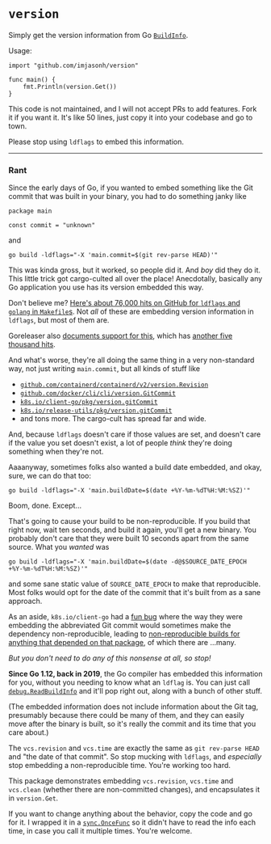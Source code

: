 # `version`

Simply get the version information from Go [`BuildInfo`](https://pkg.go.dev/runtime/debug#BuildInfo).

Usage:

```
import "github.com/imjasonh/version"

func main() {
    fmt.Println(version.Get())
}
```

This code is not maintained, and I will not accept PRs to add features. Fork it if you want it. It's like 50 lines, just copy it into your codebase and go to town.

Please stop using `ldflags` to embed this information.

-----

### Rant

Since the early days of Go, if you wanted to embed something like the Git commit that was built in your binary, you had to do something janky like

```
package main

const commit = "unknown"
```

and

```
go build -ldflags="-X 'main.commit=$(git rev-parse HEAD)'"
```

This was kinda gross, but it worked, so people did it. And _boy_ did they do it. This little trick got cargo-culted all over the place! Anecdotally, basically any Go application you use has its version embedded this way.

Don't believe me? [Here's about 76,000 hits on GitHub for `ldflags` and `golang` in `Makefile`s](https://github.com/search?type=code&q=ldflags+%22golang%22+path%3AMakefile). Not _all_ of these are embedding version information in `ldflags`, but most of them are.

Goreleaser also [documents support for this](https://goreleaser.com/cookbooks/using-main.version/), which has [another five thousand hits](https://github.com/search?q=path%3Agoreleaser.yaml+ldflags&type=code).

And what's worse, they're all doing the same thing in a very non-standard way, not just writing `main.commit`, but all kinds of stuff like

- [`github.com/containerd/containerd/v2/version.Revision`](https://github.com/containerd/containerd/blob/v2.0.4/version/version.go#L31)
- [`github.com/docker/cli/cli/version.GitCommit`](https://github.com/docker/cli/blob/v28.0.4/cli/version/version.go#L8)
- [`k8s.io/client-go/pkg/version.gitCommit`](https://github.com/kubernetes/client-go/blob/kubernetes-1.32.3/pkg/version/base.go#L60)
- [`k8s.io/release-utils/pkg/version.gitCommit`](https://github.com/kubernetes-sigs/release-utils/blob/v0.11.1/version/version.go#L44)
- and tons more. The cargo-cult has spread far and wide.

And, because `ldflags` doesn't care if those values are set, and doesn't care if the value you set doesn't exist, a lot of people _think_ they're doing something when they're not.

Aaaanyway, sometimes folks also wanted a build date embedded, and okay, sure, we can do that too:

```
go build -ldflags="-X 'main.buildDate=$(date +%Y-%m-%dT%H:%M:%SZ)'"
```

Boom, done. Except...

That's going to cause your build to be non-reproducible. If you build that right now, wait ten seconds, and build it again, you'll get a new binary. You probably don't care that they were built 10 seconds apart from the same source. What you _wanted_ was

```
go build -ldflags="-X 'main.buildDate=$(date -d@$SOURCE_DATE_EPOCH +%Y-%m-%dT%H:%M:%SZ)'"
```

and some sane static value of `SOURCE_DATE_EPOCH` to make that reproducible. Most folks would opt for the date of the commit that it's built from as a sane approach.

As an aside, `k8s.io/client-go` had a [fun bug](https://github.com/kubernetes/kubernetes/issues/99376) where the way they were embedding the abbreviated Git commit would sometimes make the dependency non-reproducible, leading to [non-reproducible builds for anything that depended on that package](https://github.com/ko-build/ko/issues/315), of which there are ...many.

_But you don't need to do any of this nonsense at all, so stop!_

**Since Go 1.12, back in 2019**, the Go compiler has embedded this information for you, without you needing to know what an `ldflag` is. You can just call [`debug.ReadBuildInfo`](https://pkg.go.dev/runtime/debug#ReadBuildInfo) and it'll pop right out, along with a bunch of other stuff.

(The embedded information does not include information about the Git tag, presumably because there could be many of them, and they can easily move after the binary is built, so it's really the commit and its time that you care about.)

The `vcs.revision` and `vcs.time` are exactly the same as `git rev-parse HEAD` and "the date of that commit". So stop mucking with `ldflags`, and _especially_ stop embedding a non-reproducible time. You're working too hard.

This package demonstrates embedding `vcs.revision`, `vcs.time` and `vcs.clean` (whether there are non-committed changes), and encapsulates it in `version.Get`.

If you want to change anything about the behavior, copy the code and go for it. I wrapped it in a [`sync.OnceFunc`](https://pkg.go.dev/sync#OnceFunc) so it didn't have to read the info each time, in case you call it multiple times. You're welcome.
